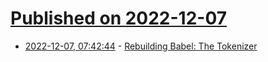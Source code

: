# [Published on 2022-12-07](index.md)

* [2022-12-07, 07:42:44](https://news.ycombinator.com/item?id=33891708) - [Rebuilding Babel: The Tokenizer](https://www.nan.fyi/tokenizer)
